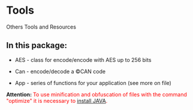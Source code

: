 # Tools
Others Tools and Resources


## In this package:

* AES - class for encode/encode with AES up to 256 bits

* Can - encode/decode a &copy;CAN code 

* App - series of functions for your application (see more on file)

<b>Attention: </b><span style="color:#F00">To use minification and obfuscation of files with the command "optimize" it is necessary to <a href="https://www.java.com/en/download/">install JAVA</a>.</span>

